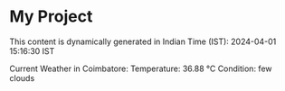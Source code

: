 # My Project

This content is dynamically generated in Indian Time (IST): 2024-04-01 15:16:30 IST


Current Weather in Coimbatore:
Temperature: 36.88 °C
Condition: few clouds
